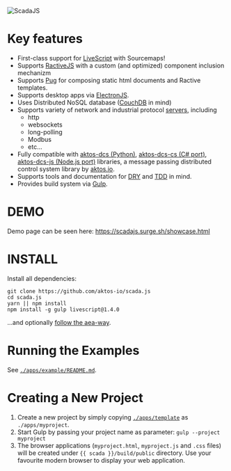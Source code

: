 ![ScadaJS](https://github.com/aktos-io/scada.js/blob/master/src/client/assets/scadajs.png)

# Key features

* First-class support for [LiveScript](http://livescript.net) with Sourcemaps!
* Supports [RactiveJS](http://www.ractivejs.org/) with a custom (and optimized) component inclusion mechanizm
* Supports [Pug](https://pugjs.org) for composing static html documents and Ractive templates.
* Supports desktop apps via [ElectronJS](http://electron.atom.io/).
* Uses Distributed NoSQL database ([CouchDB](http://couchdb.apache.org/) in mind)
* Supports variety of network and industrial protocol [servers](./src/server), including
    * http
    * websockets
    * long-polling
    * Modbus
    * etc...
* Fully compatible with [aktos-dcs (Python)](https://github.com/aktos-io/aktos-dcs), [aktos-dcs-cs (C# port)](https://github.com/aktos-io/aktos-dcs-cs), [aktos-dcs-js (Node.js port)](https://github.com/aktos-io/aktos-dcs-js) libraries, a message passing distributed control system library by [aktos.io](https://aktos.io).
* Supports tools and documentation for [DRY](https://en.wikipedia.org/wiki/Don't_repeat_yourself) and [TDD](https://en.wikipedia.org/wiki/Test-driven_development) in mind.
* Provides build system via [Gulp](http://gulpjs.com).

# DEMO

Demo page can be seen here: https://scadajs.surge.sh/showcase.html

# INSTALL

Install all dependencies:

    git clone https://github.com/aktos-io/scada.js
    cd scada.js
    yarn || npm install    
    npm install -g gulp livescript@1.4.0
    
...and optionally [follow the aea-way](doc/aea-way.md).

# Running the Examples

See [`./apps/example/README.md`](./apps/example/README.md).

# Creating a New Project

1. Create a new project by simply copying [`./apps/template`](./apps/template) as `./apps/myproject`. 
2. Start Gulp by passing your project name as parameter: `gulp --project myproject`
3. The browser applications (`myproject.html`, `myproject.js` and `.css` files) will be created under `{{ scada }}/build/public` directory. Use your favourite modern browser to display your web application. 
